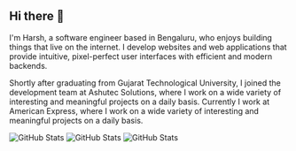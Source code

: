 ## Hi there 👋

I'm Harsh, a software engineer based in Bengaluru, who enjoys building things that live on the internet. I develop websites and web applications that provide intuitive, pixel-perfect user interfaces with efficient and modern backends.

Shortly after graduating from Gujarat Technological University, I joined the development team at Ashutec Solutions, where I work on a wide variety of interesting and meaningful projects on a daily basis. Currently I work at American Express, where I work on a wide variety of interesting and meaningful projects on a daily basis.

![GitHub Stats](https://github-readme-stats.vercel.app/api?username=coderhd&theme=graywhite&show_icons=true&hide_border=true&count_private=true)
![GitHub Stats](https://streak-stats.demolab.com?user=coderhd&theme=graywhite&hide_border=true)
![GitHub Stats](https://github-readme-stats.vercel.app/api/top-langs/?username=coderhd&theme=graywhite&show_icons=true&hide_border=true&layout=compact)
